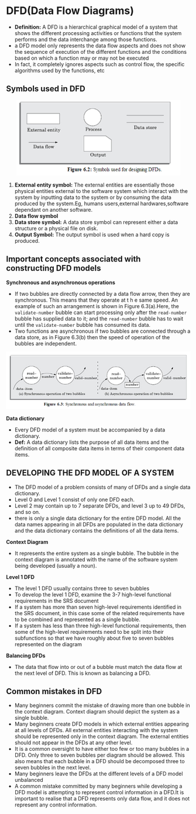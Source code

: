 # DFD(Data Flow Diagrams)
- **Definition:** A DFD is a hierarchical graphical model of a system that shows the different
processing activities or functions that the system performs and the data interchange
among those functions.
- a DFD model only represents the data flow aspects and
does not show the sequence of execution of the different functions and the
conditions based on which a function may or may not be executed
-  In fact, it
completely ignores aspects such as control flow, the specific algorithms used
by the functions, etc

## Symbols used in DFD
<p align="center"><img src="Images/Screenshot 2025-03-17 102745.png" width="" height=""></p>

1. **External entity symbol:** The external entities are
essentially those physical entities external to the software system which
interact with the system by inputting data to the system or by consuming the
data produced by the system.Eg, humans users,external hardwares,software dependant on another software.
2. **Data flow symbol** 
3. **Data store symbol:** A data store symbol can represent either a data structure or a physical file on disk. 
4. **Output Symbol:** The output
symbol is used when a hard copy is produced.

## Important concepts associated with constructing DFD models

**Synchronous and asynchronous operations**
- If two bubbles are directly connected by a data flow arrow, then they are
synchronous. This means that they operate at t h e same speed. An
example of such an arrangement is shown in Figure 6.3(a).Here, the
`validate-number` bubble can start processing only after the `read-number` bubble has supplied data to it; and the `read-number` bubble
has to wait until the `validate-number` bubble has consumed its
data.
- Two functions are asynchronous  if two bubbles are connected through a data store, as in Figure
6.3(b) then the speed of operation of the bubbles are independent. 

<p align="center"><img src="Images/Screenshot 2025-03-17 105544.png" width="" height=""></p>

**Data dictionary**
- Every DFD model of a system must be accompanied by a data dictionary.
- **Def:** A data dictionary lists the purpose of all data items and the definition of all composite
data items in terms of their component data items.

##  DEVELOPING THE DFD MODEL OF A SYSTEM
- The DFD model of a problem consists of many of DFDs and a single data dictionary.
- Level 0 and Level 1
consist of only one DFD each.
-  Level 2 may contain up to 7 separate DFDs,
and level 3 up to 49 DFDs, and so on. 
- there is only a single data
dictionary for the entire DFD model. All the data names appearing in all DFDs
are populated in the data dictionary and the data dictionary contains the
definitions of all the data items.

**Context Diagram**
-  It represents the entire system as a single
bubble. The bubble in the context diagram is annotated with the name of the
software system being developed (usually a noun).

**Level 1 DFD**
- The level 1 DFD usually contains three to seven bubbles
- To develop the level 1 DFD, examine the 3-7 high-level functional
requirements in the SRS document
- If a system has more than seven high-level requirements identified in
the SRS document, in this case some of the related requirements have to be
combined and represented as a single bubble.
- If a system has less than three
high-level functional requirements, then some of the high-level requirements
need to be split into their subfunctions so that we have roughly about five to
seven bubbles represented on the diagram

**Balancing DFDs**
- The data that flow into or out of a bubble must match the data flow at the next level
of DFD. This is known as balancing a DFD.

## Common mistakes in DFD
- Many beginners commit the mistake of drawing more than one bubble
in the context diagram. Context diagram should depict the system as a
single bubble.
- Many beginners create DFD models in which external entities
appearing at all levels of DFDs. All external entities interacting with the
system should be represented only in the context diagram. The
external entities should not appear in the DFDs at any other level.
- It is a common oversight to have either too few or too many bubbles in
a DFD. Only three to seven bubbles per diagram should be allowed.
This also means that each bubble in a DFD should be decomposed
three to seven bubbles in the next level.
- Many beginners leave the DFDs at the different levels of a DFD model
unbalanced
- A common mistake committed by many beginners while developing a
DFD model is attempting to represent control information in a DFD.It is important to realise that a DFD represents only data flow, and it does not
represent any control information.
